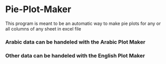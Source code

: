 # Pie-Plot-Maker
This  program is meant to be an automatic way to make pie plots for any or all columns of any sheet in excel file
### Arabic data can be handeled with the Arabic Plot Maker
### Other data can be handeled with the English Plot Maker
